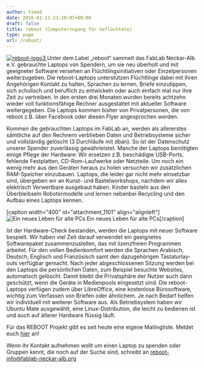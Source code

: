 ```yaml
---
author: timod
date: 2016-01-11 23:20:07+00:00
draft: false
title: reboot (Computerzugang für Geflüchtete)
type: page
url: /reboot/
---
```


[![reboot-logo3](https://www.fablab-neckar-alb.org/wp-content/uploads/2016/01/reboot-logo3-280x300.png)
](https://www.fablab-neckar-alb.org/wp-content/uploads/2016/01/reboot-logo3.png)Unter dem Label „reboot“ sammelt das FabLab Neckar-Alb e.V. gebrauchte Laptops von Spendern, um sie neu überholt und mit geeigneter Software versehen an Flüchtlingsinitiativen oder Einzelpersonen weiter­zu­geben. Die reboot-Laptops unterstützen Flücht­linge dabei mit ihren Angehörigen Kontakt zu halten, Sprachen zu lernen, Briefe einzutippen, sich schulisch und beruflich zu entwickeln oder auch einfach mal nur ihre Zeit zu vertreiben. In den ersten drei Monaten wurden bereits achtzehn wieder voll funktions­fähige Rechner aus­gestattet mit aktueller Software weitergegeben. Die Laptops kommen bisher von Privatpersonen, die von reboot z.B. über Facebook oder diesen Flyer angesprochen werden.

Kommen die gebrauchten Laptops im FabLab an, werden als allererstes sämtliche auf den Rechnern verblieben Daten und Betriebsysteme sicher und vollständig ge­löscht (3 Durchläufe mit dban). So ist der Datenschutz unserer Spender zuverlässig gewährleistet. Manche der Lap­tops be­nötigten einige Pflege der Hardware: Wir ersetzen z.B. beschädigte USB-Ports, fehlende Festplatten, CD-Rom-Lauf­werke oder Netzteile. Um noch ein wenig mehr aus den Geräten heraus zu holen versuchen wir zusätzlichen RAM-Spei­cher einzubauen. Laptops, die leider gar nicht mehr einsetzbar sind, übergeben wir an Kunst- und Bastel­work­shops, nachdem wir alles elektrisch Verwertbare ausgebaut haben. Kinder basteln aus den Überbleibseln Robotermodelle und lernen nebenbei Recycling und den Aufbau eines Laptops kennen.

[caption width="400" id="attachment_1101" align="alignleft"]![Ein neues Leben für alte PCs](https://www.fablab-neckar-alb.org/wp-content/uploads/2016/02/IMG_0055_kl-300x225.jpg)
Ein neues Leben für alte PCs[/caption]

Ist der Hardware-Check bestanden, werden die Laptops mit neuer Software bespielt. Wir haben viel Zeit darauf ver­wen­det ein geeignetes Softwarepaket zusammen­zustellen, das mit lizenzfreien Programmen arbeitet. Für den vollen Be­dien­kom­fort werden die Sprachen Arabisch, Deutsch, Englisch und Französisch samt den dazugehörigen Tasta­tur­lay­outs verfügbar gemacht. Nach jeder abgeschlossenen Sitzung werden bei den Laptops die persönlichen Daten, zum Beispiel besuchte Websites, automatisch gelöscht. Damit bleibt die Privatsphäre der Nutzer auch dann geschützt, wenn die Geräte in Medienpools eingesetzt sind. Die reboot-Laptops verfügen zudem über LibreOffice, eine kostenlose Bürosoftware, wichtig zum Verfassen von Briefen oder ähnlichem. Je nach Bedarf helfen wir individuell mit weiterer Software aus. Als Betriebsystem haben wir Ubuntu Mate ausgewählt, eine Linux-Distribution, die leicht zu bedienen ist und auch auf älterer Hardware flüssig läuft.

Für das REBOOT Projekt gibt es seit heute eine eigene Mailingliste. Meldet euch [hier](https://lists.fablab-neckar-alb.org/listinfo/reboot) an!

Wenn ihr Kontakt aufnehmen wollt um einen Laptop zu spenden oder Gruppen kennt, die noch auf der Suche sind, schreibt an reboot-info@fablab-neckar-alb.org
